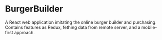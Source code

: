 # BurgerBuilder

A React web application imitating the online burger builder and purchasing. Contains features as Redux, fething data from remote server, and a mobile-first approach.

